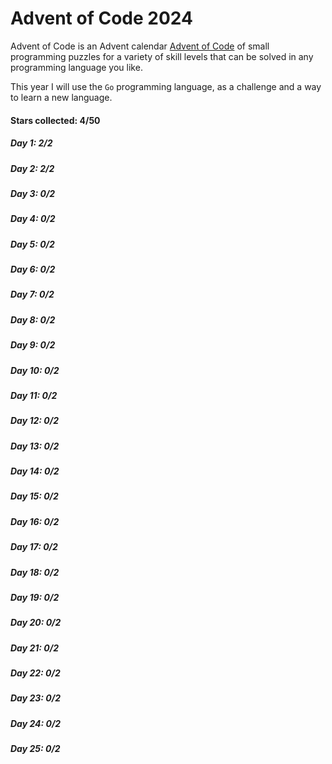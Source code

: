 # Advent of Code 2024
Advent of Code is an Advent calendar [Advent of Code](https://adventofcode.com/) of small programming puzzles for a variety of skill levels that can be solved in any programming language you like.

This year I will use the `Go` programming language, as a challenge and a way to learn a new language. 


#### Stars collected: 4/50

##### Day 1: 2/2
##### Day 2: 2/2
##### Day 3: 0/2
##### Day 4: 0/2
##### Day 5: 0/2
##### Day 6: 0/2
##### Day 7: 0/2
##### Day 8: 0/2
##### Day 9: 0/2
##### Day 10: 0/2
##### Day 11: 0/2
##### Day 12: 0/2
##### Day 13: 0/2
##### Day 14: 0/2
##### Day 15: 0/2
##### Day 16: 0/2
##### Day 17: 0/2
##### Day 18: 0/2
##### Day 19: 0/2
##### Day 20: 0/2
##### Day 21: 0/2
##### Day 22: 0/2
##### Day 23: 0/2
##### Day 24: 0/2
##### Day 25: 0/2

